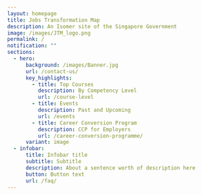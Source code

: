 ```yaml
---
layout: homepage
title: Jobs Transformation Map
description: An Isomer site of the Singapore Government
image: /images/JTM_logo.png
permalink: /
notification: ""
sections:
  - hero:
      background: /images/Banner.jpg
      url: /contact-us/
      key_highlights:
        - title: Top Courses
          description: By Competency Level
          url: /course-level
        - title: Events
          description: Past and Upcoming
          url: /events
        - title: Career Conversion Program
          description: CCP for Employers
          url: /career-conversion-programme/
      variant: image
  - infobar:
      title: Infobar title
      subtitle: Subtitle
      description: About a sentence worth of description here
      button: Button text
      url: /faq/
---
```

